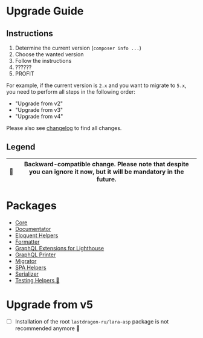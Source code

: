 # Upgrade Guide

[include:file]: ./docs/Shared/Upgrade.md
[//]: # (start: 39d35167e0d4cea1b3b411d449b79f0b6df5fcbf65c5d8b9775671fe5603b7c9)
[//]: # (warning: Generated automatically. Do not edit.)

## Instructions

1. Determine the current version (`composer info ...`)
2. Choose the wanted version
3. Follow the instructions
4. ??????
5. PROFIT

For example, if the current version is `2.x` and you want to migrate to `5.x`, you need to perform all steps in the following order:

* "Upgrade from v2"
* "Upgrade from v3"
* "Upgrade from v4"

Please also see [changelog](https://github.com/LastDragon-ru/lara-asp/releases) to find all changes.

## Legend

| 🤝 | Backward-compatible change. Please note that despite you can ignore it now, but it will be mandatory in the future. |
|:--:|---------------------------------------------------------------------------------------------------------------------|

[//]: # (end: 39d35167e0d4cea1b3b411d449b79f0b6df5fcbf65c5d8b9775671fe5603b7c9)

# Packages

[include:package-list]: ./packages ({"template": "upgradable"})
[//]: # (start: 39292ac87c6fc1ec1884b9449c69f39245874999bd085380a87c7473ffae043b)
[//]: # (warning: Generated automatically. Do not edit.)

* [Core](<packages/core/UPGRADE.md>)
* [Documentator](<packages/documentator/UPGRADE.md>)
* [Eloquent Helpers](<packages/eloquent/UPGRADE.md>)
* [Formatter](<packages/formatter/UPGRADE.md>)
* [GraphQL Extensions for Lighthouse](<packages/graphql/UPGRADE.md>)
* [GraphQL Printer](<packages/graphql-printer/UPGRADE.md>)
* [Migrator](<packages/migrator/UPGRADE.md>)
* [SPA Helpers](<packages/spa/UPGRADE.md>)
* [Serializer](<packages/serializer/UPGRADE.md>)
* [Testing Helpers 🐝](<packages/testing/UPGRADE.md>)

[//]: # (end: 39292ac87c6fc1ec1884b9449c69f39245874999bd085380a87c7473ffae043b)

# Upgrade from v5

* [ ] Installation of the root `lastdragon-ru/lara-asp` package is not recommended anymore 🤝
